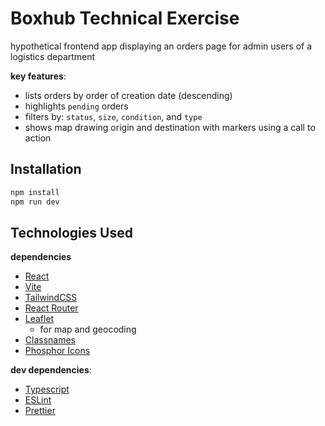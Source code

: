# Boxhub Technical Exercise

hypothetical frontend app displaying an orders page for admin users of a logistics department

**key features**:

- lists orders by order of creation date (descending)
- highlights `pending` orders
- filters by: `status`, `size`, `condition`, and `type`
- shows map drawing origin and destination with markers using a call to action

## Installation

```bash
npm install
npm run dev
```

## Technologies Used

**dependencies**

- [React](https://react.dev/)
- [Vite](https://vitejs.dev/)
- [TailwindCSS](https://tailwindcss.com/)
- [React Router](https://reactrouter.com/en/main)
- [Leaflet](https://react-leaflet.js.org/)
  - for map and geocoding
- [Classnames](https://github.com/JedWatson/classnames)
- [Phosphor Icons](https://phosphoricons.com/)

**dev dependencies**:

- [Typescript](https://www.typescriptlang.org/)
- [ESLint](https://eslint.org/)
- [Prettier](https://prettier.io/)
